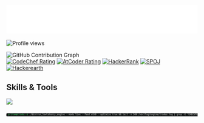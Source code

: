<p align="center">
  <img src="https://raw.githubusercontent.com/pritamundhe/pritamundhe/main/name.svg" alt="Pritam M." />
</p>

<!-- Komarev profile views -->
![Profile views](https://komarev.com/ghpvc/?username=pritamundhe&label=Profile%20Views&color=0e75b6&style=flat)


![GitHub Contribution Graph](https://github-readme-activity-graph.vercel.app/graph?username=pritamundhe&theme=tokyo-night)  
[![CodeChef Rating](https://img.shields.io/badge/CodeChef-pritamundhe-orange)](https://www.codechef.com/users/pritamundhe)
[![AtCoder Rating](https://img.shields.io/badge/AtCoder-pritamundhe-6f42c1)](https://atcoder.jp/users/pritamundhe)
[![HackerRank](https://img.shields.io/badge/HackerRank-pritamundhe-2ea44f)](https://www.hackerrank.com/pritamundhe)
[![SPOJ](https://img.shields.io/badge/SPOJ-pritamundhe-0078d7)](https://www.spoj.com/users/pritamundhe)
[![Hackerearth](https://img.shields.io/badge/Leetcode-pritamundhe-blue)](https://www.leetcode.com/@pritamundhe)


## Skills & Tools  
<p align="left">
  <img src="https://skillicons.dev/icons?i=c,cpp,java,python,php,js,react,tailwind,nodejs,express,mysql,mongodb,git,linux" />
</p>

<p align="center">
  <img src="https://raw.githubusercontent.com/pritamundhe/pritamundhe/main/term.svg" alt="Terminal Animation" />
</p>
